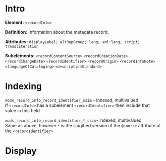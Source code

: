 # Intro

**Element:** ```<recordInfo>```

**Definition:**
Information about the metadata record.

**Attributes:**
```displayLabel; altRepGroup; lang; xml:lang; script; transliteration```

**Subelements:**
```<recordContentSource>```
```<recordCreationDate>```
```<recordChangeDate>```
```<recordIdentifier>```
```<recordOrigin>```
```<recordInfoNote>```
```<languageOfCataloging>```
```<descriptionStandard>```

# Indexing

```mods_record_info_record_identifier_ssim``` - indexed, multivalued  
If ```<recordInfo>``` has a subelement ```<recordIdentifier>``` then include that value in this field

```mods_record_info_record_identifier_*_ssim```- indexed, multivalued  
Same as above, however ```*``` is the slugified version of the ```@source``` 
attribute of the ```<recordIdentifier>```

# Display

